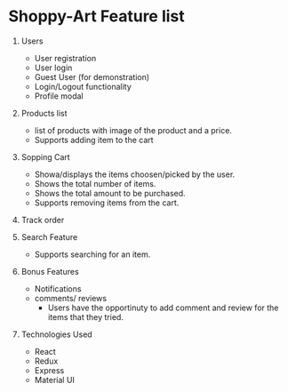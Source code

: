 # Shoppy-Art Feature list
1. Users
   * User registration
   * User login
   * Guest User (for demonstration)
   * Login/Logout functionality
   * Profile modal 

  
2. Products list
   * list of products with image of the product and a price.
   * Supports adding item to the cart
  
3. Sopping Cart
   * Showa/displays the items choosen/picked by the user.
   * Shows the total number of items.
   * Shows the total amount to be purchased.
   * Supports removing items from the cart.
  
4. Track order
   
5. Search Feature
   * Supports searching for an item.
  
6. Bonus Features
   * Notifications
   * comments/ reviews
     * Users have the opportinuty to add comment and review for the items that they tried.
  
7. Technologies Used
   * React
   * Redux
   * Express 
   * Material UI
  

